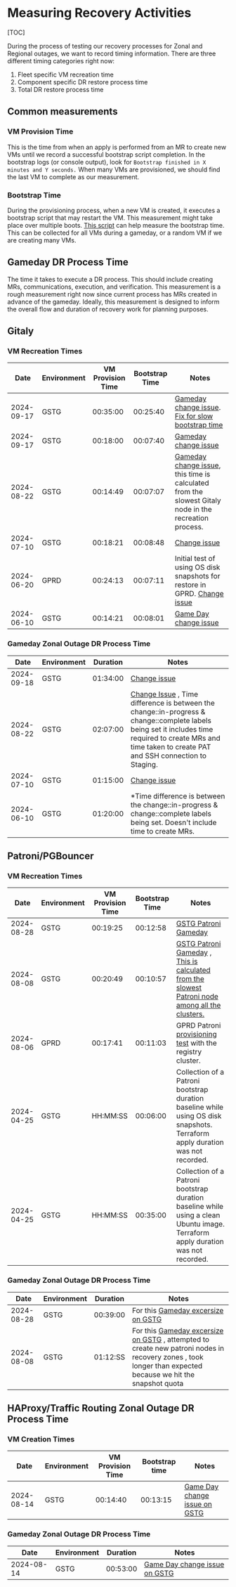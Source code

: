 # Measuring Recovery Activities

[TOC]

During the process of testing our recovery processes for Zonal and Regional outages, we want to record timing information.
There are three different timing categories right now:

1. Fleet specific VM recreation time
1. Component specific DR restore process time
1. Total DR restore process time

## Common measurements

### VM Provision Time

This is the time from when an apply is performed from an MR to create new VMs until we record a successful bootstrap script completion.
In the bootstrap logs (or console output), look for `Bootstrap finished in X minutes and Y seconds.`
When many VMs are provisioned, we should find the last VM to complete as our measurement.

### Bootstrap Time

During the provisioning process, when a new VM is created, it executes a bootstrap script that may restart the VM.
This measurement might take place over multiple boots.
[This script](https://gitlab.com/gitlab-com/runbooks/-/blob/master/scripts/find-bootstrap-duration.sh?ref_type=heads) can help measure the bootstrap time.
This can be collected for all VMs during a gameday, or a random VM if we are creating many VMs.

## Gameday DR Process Time

The time it takes to execute a DR process. This should include creating MRs, communications, execution, and verification.
This measurement is a rough measurement right now since current process has MRs created in advance of the gameday.
Ideally, this measurement is designed to inform the overall flow and duration of recovery work for planning purposes.

## Gitaly

### VM Recreation Times

| Date | Environment | VM Provision Time | Bootstrap Time | Notes |
| ---- | ----------- | ------------------------ | -------------- | ----- |
| 2024-09-17 | GSTG | 00:35:00 | 00:25:40 | [Gameday change issue](https://gitlab.com/gitlab-com/gl-infra/production/-/issues/18516). [Fix for slow bootstrap time](https://ops.gitlab.net/gitlab-com/gl-infra/terraform-modules/google/bootstrap/-/merge_requests/76) |
| 2024-09-17 | GSTG | 00:18:00 | 00:07:40 | [Gameday change issue](https://gitlab.com/gitlab-com/gl-infra/production/-/issues/18516) |
| 2024-08-22 | GSTG | 00:14:49 | 00:07:07 | [Gameday change issue](https://gitlab.com/gitlab-com/gl-infra/production/-/issues/18413), this time is calculated from the slowest Gitaly node in the recreation process. |
| 2024-07-10 | GSTG | 00:18:21 | 00:08:48 | [Change issue](https://gitlab.com/gitlab-com/gl-infra/production/-/issues/18221) |
| 2024-06-20 | GPRD | 00:24:13 | 00:07:11 | Initial test of using OS disk snapshots for restore in GPRD. [Change issue](https://gitlab.com/gitlab-com/gl-infra/production/-/issues/18157) |
| 2024-06-10 | GSTG | 00:14:21 | 00:08:01 | [Game Day change issue](https://gitlab.com/gitlab-com/gl-infra/production/-/issues/18091) |

### Gameday Zonal Outage DR Process Time

| Date | Environment | Duration | Notes |
| ---- | ----------- | -------- | ----- |
| 2024-09-18 | GSTG | 01:34:00 | [Change issue](https://gitlab.com/gitlab-com/gl-infra/production/-/issues/18516) |
| 2024-08-22 | GSTG | 02:07:00 | [Change Issue](https://gitlab.com/gitlab-com/gl-infra/production/-/issues/18413) , Time difference is between the change::in-progress & change::complete labels being set it includes time required to create MRs and time taken to create PAT and SSH connection to Staging. |
| 2024-07-10 | GSTG | 01:15:00 | [Change issue](https://gitlab.com/gitlab-com/gl-infra/production/-/issues/18221) |
| 2024-06-10 | GSTG | 01:20:00 | *Time difference is between the change::in-progress & change::complete labels being set. Doesn't include time to create MRs. |

## Patroni/PGBouncer

### VM Recreation Times

| Date | Environment | VM Provision Time | Bootstrap Time | Notes |
| ---- | ----------- | ------------------------ | -------------- | ----- |
| 2024-08-28 | GSTG | 00:19:25 | 00:12:58 | [GSTG Patroni Gameday](https://gitlab.com/gitlab-com/gl-infra/production/-/issues/18412) |
| 2024-08-08 | GSTG | 00:20:49 | 00:10:57 | [GSTG Patroni Gameday](https://gitlab.com/gitlab-com/gl-infra/production/-/issues/18358) , [This is calculated from the slowest Patroni node among all the clusters.](https://gitlab.com/gitlab-com/gl-infra/production/-/issues/18358#note_2037567888) |
| 2024-08-06 | GPRD | 00:17:41 | 00:11:03 | GPRD Patroni [provisioning test](https://gitlab.com/gitlab-com/gl-infra/production/-/issues/18334) with the registry cluster. |
| 2024-04-25 | GSTG | HH:MM:SS | 00:06:00 | Collection of a Patroni bootstrap duration baseline while using OS disk snapshots. Terraform apply duration was not recorded. |
| 2024-04-25 | GSTG | HH:MM:SS | 00:35:00 | Collection of a Patroni bootstrap duration baseline while using a clean Ubuntu image. Terraform apply duration was not recorded. |

### Gameday Zonal Outage DR Process Time

| Date | Environment | Duration | Notes |
| ---- | ----------- | -------- | ----- |
| 2024-08-28 | GSTG | 00:39:00 | For this [Gameday excersize on GSTG](https://gitlab.com/gitlab-com/gl-infra/production/-/issues/18412) |
| 2024-08-08 | GSTG | 01:12:SS | For this [Gameday excersize on GSTG](https://gitlab.com/gitlab-com/gl-infra/production/-/issues/18358) , attempted to create new patroni nodes in recovery zones , took longer than expected because we hit the snapshot quota|

## HAProxy/Traffic Routing Zonal Outage DR Process Time

### VM Creation Times

| Date | Environment | VM Provision Time | Bootstrap time | Notes |
| ---- | ----------- | -------- | ---- | ----- |
| 2024-08-14 | GSTG | 00:14:40 | 00:13:15 | [Game Day change issue on GSTG](https://gitlab.com/gitlab-com/gl-infra/production/-/issues/18356) |

### Gameday Zonal Outage DR Process Time

| Date | Environment | Duration | Notes |
| ---- | ----------- | -------- | ----- |
| 2024-08-14 | GSTG | 00:53:00 | [Game Day change issue on GSTG](https://gitlab.com/gitlab-com/gl-infra/production/-/issues/18356) |
